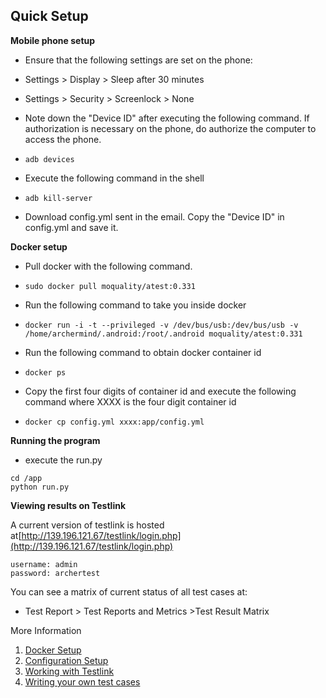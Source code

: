 ## Quick Setup

**Mobile phone setup**

* Ensure that the following settings are set on the phone:

* Settings &gt; Display &gt; Sleep after 30 minutes

* Settings &gt; Security &gt; Screenlock &gt; None

* Note down the "Device ID" after executing the following command. If authorization is necessary on the phone, do authorize the computer to access the phone.

* ```
  adb devices
  ```
* Execute the following command in the shell

* ```
  adb kill-server
  ```
* Download config.yml sent in the email.  Copy the "Device ID" in config.yml and save it.

**Docker setup**

* Pull docker with the following command.

* ```
  sudo docker pull moquality/atest:0.331
  ```
* Run the following command to take you inside docker
* ```
  docker run -i -t --privileged -v /dev/bus/usb:/dev/bus/usb -v /home/archermind/.android:/root/.android moquality/atest:0.331
  ```

* Run the following command to obtain docker container id
* ```
  docker ps
  ```
* Copy the first four digits of container id and execute the following command where XXXX is the four digit container id

* ```
  docker cp config.yml xxxx:app/config.yml
  ```

**Running the program**

* execute the run.py

```
cd /app
python run.py
```

**Viewing results on Testlink**

A current version of testlink is hosted at[http://139.196.121.67/testlink/login.php](http://139.196.121.67/testlink/login.php)

```
username: admin
password: archertest

```

You can see a matrix of current status of all test cases at:

* Test Report &gt; Test Reports and Metrics  &gt;Test Result Matrix 

More Information

1. [Docker Setup](/docker-setup.md)
2. [Configuration Setup](/config-setup.md)
3. [Working with Testlink](/testlink.md)
4. [Writing your own test cases](/additional.md)




